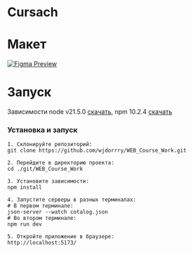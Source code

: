 # Cursach
# Макет
[![Figma Preview](https://img.shields.io/badge/Figma-Preview-0ACF83?style=for-the-badge&logo=figma&logoColor=white)](https://www.figma.com/design/GK6DNhhC3nPrcKYAilSbBM/ROCC--Copy-?node-id=0-1&p=f&t=vbazjZQiTCk7f1ww-0)

# Запуск
Зависимости node v21.5.0 [скачать](https://nodejs.org/en/blog/release/v21.5.0), npm 10.2.4 [скачать](https://www.npmjs.com/package/npm/v/10.2.4)

### Установка и запуск

```
1. Склонируйте репозиторий:
git clone https://github.com/wjdorrry/WEB_Course_Work.git

2. Перейдите в директорию проекта:
cd ./git/WEB_Course_Work

3. Установите зависимости:
npm install

4. Запустите серверы в разных терминалах:
# В первом терминале:
json-server --watch cotalog.json
# Во втором терминале:
npm run dev

5. Откройте приложение в браузере:
http://localhost:5173/
